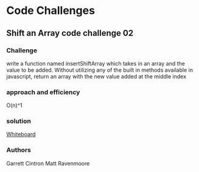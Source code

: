 # Code Challenges

## Shift an Array code challenge 02

### Challenge

write a function named insertShiftArray which takes in an array and the value to be added. Without utilizing any of the built in methods available in javascript, return an array with the new value added at the middle index

### approach and efficiency

O(n)^1

### solution

[Whiteboard](../../../../javascript/assets/array-shift.jpg)

### Authors

Garrett Cintron
Matt Ravenmoore